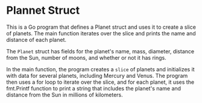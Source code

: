 # Plannet Struct

This is a Go program that defines a Planet struct and uses it to create a slice of planets. The main function iterates over the slice and prints the name and distance of each planet.

The `Planet` struct has fields for the planet's name, mass, diameter, distance from the Sun, number of moons, and whether or not it has rings.

In the main function, the program creates a `slice` of planets and initializes it with data for several planets, including Mercury and Venus. The program then uses a for loop to iterate over the slice, and for each planet, it uses the fmt.Printf function to print a string that includes the planet's name and distance from the Sun in millions of kilometers.
